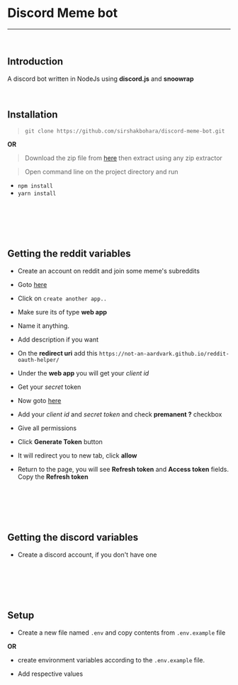 # Discord Meme bot

---
<br>

## Introduction

A discord bot written in NodeJs using **discord.js** and **snoowrap** 

<br>

## Installation

> `git clone https://github.com/sirshakbohara/discord-meme-bot.git`

**OR**

> Download the zip file from [here](https://github.com/sirshakbohara/discord-meme-bot/archive/refs/heads/master.zip) then extract using any zip extractor

> Open command line on the project directory and run 

* `npm install`
* `yarn install`

<br>

#

<br>

## Getting the reddit variables

*  Create an account on reddit and join some meme's subreddits

*  Goto [here](https://www.reddit.com/prefs/apps)

*  Click on `create another app..`
*  Make sure its of type **web app**

*  Name it anything.

*  Add description if you want 

*  On the **redirect uri** add this `https://not-an-aardvark.github.io/reddit-oauth-helper/`

*  Under the **web app** you will get your *client id*

*  Get your *secret* token

*  Now goto [here](https://not-an-aardvark.github.io/reddit-oauth-helper/)

*  Add your *client id* and *secret token* and check **premanent ?** checkbox

*  Give all permissions

*  Click **Generate Token** button

*  It will redirect you to new tab, click **allow**

*  Return to the page, you will see **Refresh token** and **Access token** fields. Copy the **Refresh token**

<br>

#

<br>

## Getting the discord variables

* Create a discord account, if you don't have one

<br>

#

<br>

## Setup

* Create a new file named `.env` and copy contents from `.env.example` file

**OR** 
 
* create environment variables according to the `.env.example` file.

* Add respective values